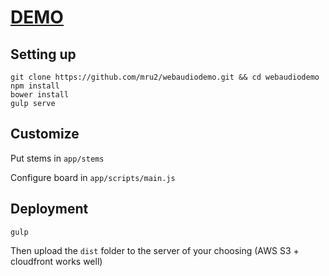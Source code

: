 # [DEMO](https://webaudiodemo.s3-eu-west-1.amazonaws.com/index.html)


## Setting up

```
git clone https://github.com/mru2/webaudiodemo.git && cd webaudiodemo
npm install
bower install
gulp serve
```

## Customize

Put stems in `app/stems`

Configure board in `app/scripts/main.js`


## Deployment

```
gulp
```

Then upload the `dist` folder to the server of your choosing (AWS S3 + cloudfront works well)
